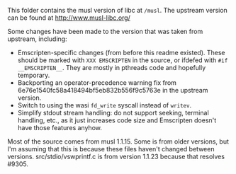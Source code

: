 This folder contains the musl version of libc at `/musl`.  The upstream version can be found at http://www.musl-libc.org/

Some changes have been made to the version that was taken from upstream, including:

 * Emscripten-specific changes (from before this readme existed). These should be marked with `XXX EMSCRIPTEN` in the source, or ifdefed with `#if __EMSCRIPTEN__`. They are mostly in pthreads code and hopefully temporary.
 * Backporting an operator-precedence warning fix from 6e76e1540fc58a418494bf5eb832b556f9c5763e in the upstream version.
 * Switch to using the wasi `fd_write` syscall instead of `writev`.
 * Simplify stdout stream handling: do not support seeking, terminal handling, etc., as it just increases code size and Emscripten doesn't have those features anyhow.

Most of the source comes from musl 1.1.15. Some is from older versions, but I'm assuming that this is because these files haven't changed between versions. src/stdio/vswprintf.c is from version 1.1.23 because that resolves #9305.
